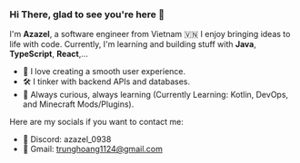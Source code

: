 ### Hi There, glad to see you're here 👋
I'm **Azazel**, a software engineer from Vietnam 🇻🇳
I enjoy bringing ideas to life with code.
Currently, I'm learning and building stuff with **Java**, **TypeScript**, **React**,... 

- 🎨 I love creating a smooth user experience.
- 🛠️ I tinker with backend APIs and databases.
- 🌱 Always curious, always learning (Currently Learning: Kotlin, DevOps, and Minecraft Mods/Plugins).

Here are my socials if you want to contact me:

- 💬 Discord: azazel_0938
- 📧 Gmail: trunghoang1124@gmail.com
